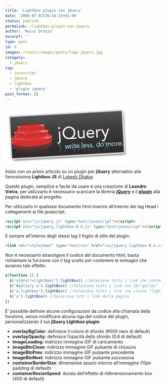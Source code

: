 ```yaml
---
title: 'Lightbox plugin con jQuery'
date: '2008-07-01T20:44:15+01:00'
status: publish
permalink: /lightbox-plugin-con-jquery
author: 'Maico Orazio'
excerpt: ''
type: post
id: 8
images: /static/images/posts/logo-jquery.jpg
category:
  - jQuery
tag:
  - javascript
  - jQuery
  - lightbox
  - 'plugin jquery'
post_format: []
---
```


![Logo jQuery](/static/images/posts/logo-jquery.jpg 'logo-jquery')

Inizio con un primo articolo su un plugin per **jQuery** alternativo alla famosissima **Lightbox JS** di [Lokesh Dhakar](http://www.lokeshdhakar.com/projects/lightbox2/ 'Lightbox 2').

Questo plugin, semplice e facile da usare è una creazione di **Leandro Vieira**, per utilizzarlo è necessario scaricare la libreria [**jQuery**](http://jquery.com/ 'jQuery - The Write Less, Do More, JavaScript Library') e il [**plugin**](http://leandrovieira.com/projects/jquery/lightbox/ 'jQuery lightbox plugin') alla pagina dedicata al progetto.

Per utilizzarlo in qualsiasi documento html inserire all’interno dei tag Head i collegamenti ai file javascript:

```html
<script src="js/jquery.js" type="text/javascript"></script>
<script src="js/jquery.lightbox-0.4.js" type="text/javascript"></script>
```

E sempre all’interno degli stessi tag il foglio di stile del plugin:

```html
<link rel="stylesheet" type="text/css" href="css/jquery.lightbox-0.4.css" media="screen" />
```

Non è necessario stravolgere il codice del documento html, basta richiamare la funzione con il tag scelto per contenere le immagini che avranno tale effetto:

```js
$(function () {
  $('a[@rel*=lightbox]').lightBox() //Seleziona tutti i link che contengono "lightbox" nel'attributo rel
  $('#gallery a').lightBox() //Seleziona tutti i link con ID="galley"
  $('a.lightbox').lightBox() //Seleziona tutti i link con classe "lightbox"
  $('a').lightBox() //Seleziona tutt i link della pagina
})
```

E’ possibile definire alcune configurazioni da codice alla chiamata della funzione, senza modificare alcuna riga del codice del plugin, personalizzando il tuo **jQuery Lightbox plugin**:

- **overlayBgColor**: definisce il colore di sfondo (#000 nero di default)
- **overlayOpacity**: definisce l’opacità dello sfondo (0.8 di default)
- **imageLoading**: indirizzo immagine GIF di caricamento
- **imageBtnClose**: indirizzo immagine GIF pulsante di chiusura
- **imageBtnPrev**: indirizzo immagine GIF pulsante precedente
- **imageBtnNext**: indirizzo immagine GIF pulsante successiva
- **containerBorderSize**: dimensione spazio intorno all’immagine (10px padding di default)
- **containerResizeSpeed**: durata dell’effetto di ridimensionamento box (400 di default)
